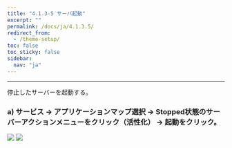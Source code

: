 ```yaml
---
title: "4.1.3-5 サーバ起動"
excerpt: ""
permalink: /docs/ja/4.1.3.5/
redirect_from:
  - /theme-setup/
toc: false
toc_sticky: false
sidebar:
  nav: "ja"
---
```



---

停止したサーバーを起動する。

### a\) サービス → アプリケーションマップ選択 → Stopped状態のサーバーアクションメニューをクリック（活性化） → 起動をクリック。
![](/assets/JP/2.5/3.1.3-5_1.png)
![](/assets/JP/2.5/3.1.3-5_2.png)



